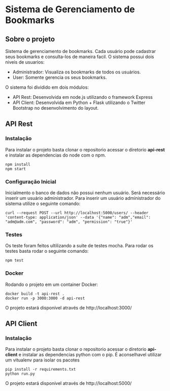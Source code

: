 # Sistema de Gerenciamento de Bookmarks

## Sobre o projeto

Sistema de gerenciamento de bookmarks. Cada usuário pode cadastrar seus bookmarks e consulta-los de maneira facil.
O sistema possui dois niveis de usuarios:
- Administrador: Visualiza os bookmarks de todos os usuários.
- User: Somente gerencia os seus bookmarks. 

O sistema foi dividido em dois módulos:
- API Rest: Desenvolvida em node.js utilizando o framework Express
- API Client: Desenvolvida em Python + Flask utilizando o Twitter Bootstrap no desenvolvimento do layout.


## API Rest

### Instalação

Para instalar o projeto basta clonar o repositorio acessar o diretorio **api-rest** e instalar as dependencias do node com o npm.
```shell
npm install
npm start
```

### Configuração Inicial

Inicialmento o banco de dados não possui nenhum usuário. Será necessário inserir um usuário administrador. Para inserir um usuário administrador do sistema utilize o seguinte comando:
```shell
curl --request POST --url http://localhost:5000/users/ --header 'content-type: application/json' --data '{"name": "adm","email": "adm@adm.com", "password": "adm", "permission": "true"}'
```

### Testes

Os teste foram feitos ultilizando a suite de testes mocha. Para rodar os testes basta rodar o seguinte comando:

```shell
npm test
```

### Docker
Rodando o projeto em um container Docker:
```shell
docker build -t api-rest .
docker run -p 3000:3000 -d api-rest
```
O projeto estará disponível através de http://localhost:3000/

## API Client

### Instalação

Para instalar o projeto basta clonar o repositorio acessar o diretorio **api-client** e instalar as dependencias python com o pip. É aconselhavel utilizar um vitualenv para isolar os pacotes
```
pip install -r requirements.txt
python run.py
```
O projeto estará disponível através de http://localhost:5000/
